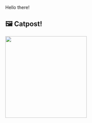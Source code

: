 Hello there!



## 🖼️ Catpost!

<sub>
    <img src="https://cdn2.thecatapi.com/images/8or.jpg" height="256">
</sub>

